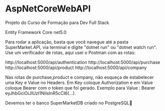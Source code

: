 # AspNetCoreWebAPI
Projeto do Curso de Formação para Dev Full Stack

Entity Framework Core net5.0

Para rodar a aplicação, basta que você navegue até a pasta SuperMarket.API, via terminal e digite "dotnet run" ou "dotnet watch run".
Use um verificador de rotas, aqui usei o Postman com as rotas: 

http://localhost:5000/api/authentication
http://localhost:5000/api/purchase
http://localhost:5000/api/product
http://localhost:5000/api/company
 
 Nas rotas de purchase,product e company, não esqueça de estabelecer uma Key e Value no Headers.
 Em Key coloque Authorization e em Value coloque Bearer com o token que foi gerado.
 Exemplo para Value : Bearer eyJhbGciOiJIUzI1NiIsInR5cCI6(...).
 
Devemos ter o banco SuperMarketDB criado no PostgreSQL🐘
